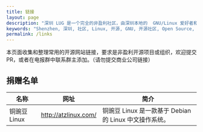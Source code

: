 ```yaml
---
title: 链接
layout: page
description: "深圳 LUG 是一个完全的非盈利社区，由深圳本地的  GNU/Linux 爱好者和开源爱好者组成，主要包括线上交流、不定期聚会和沙龙，欢迎捐赠支持深圳LUG的发展和日常运作。 "
keywords: "Shenzhen, 深圳, 社区, Linux, 开源, GNU, 开源社区, Open Source, Android, 捐赠, 电报群, QQ群, 邮件列表, 微信, 电报, QQ"
permalink: /links
---
```


本页面收集和整理常用的开源网站链接，要求是非盈利开源项目或组织，欢迎提交 PR，或者在电报群中联系群主添加。（请勿提交商业公司链接）

## 捐赠名单
名称 | 网址| 简介 
--- | --- | --- 
铜豌豆 Linux |	http://atzlinux.com/	| 铜豌豆 Linux 是一款基于 Debian 的 Linux 中文操作系统。 
